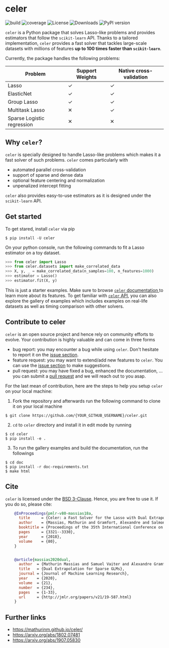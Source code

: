 # celer

![build](https://github.com/mathurinm/celer/workflows/build/badge.svg)
![coverage](https://codecov.io/gh/mathurinm/celer/branch/main/graphs/badge.svg?branch=main)
![License](https://img.shields.io/badge/License-BSD_3--Clause-blue.svg)
![Downloads](https://pepy.tech/badge/celer/month)
![PyPI version](https://badge.fury.io/py/celer.svg)


``celer`` is a Python package that solves Lasso-like problems and provides estimators that follow the ``scikit-learn`` API. Thanks to a tailored implementation, ``celer`` provides a fast solver that tackles large-scale datasets with millions of features **up to 100 times faster than ``scikit-learn``**.

Currently, the package handles the following problems:


| Problem                       | Support Weights | Native cross-validation
| -----------                   | -----------     |----------------
| Lasso                         | ✓               | ✓
| ElasticNet                    | ✓               | ✓
| Group Lasso                   | ✓               | ✓
| Multitask Lasso               | ✕               | ✓
| Sparse Logistic regression    | ✕               | ✕



## Why ``celer``?

``celer`` is specially designed to handle Lasso-like problems which makes it a fast solver of such problems.
``celer`` comes particularly with

- automated parallel cross-validation
- support of sparse and dense data
- optional feature centering and normalization
- unpenalized intercept fitting

``celer`` also provides easy-to-use estimators as it is designed under the ``scikit-learn`` API.



## Get started

To get stared, install ``celer`` via pip

```shell
$ pip install -U celer
```

On your python console,
run the following commands to fit a Lasso estimator on a toy dataset.

```python
>>> from celer import Lasso
>>> from celer.datasets import make_correlated_data
>>> X, y, _ = make_correlated_data(n_samples=100, n_features=1000)
>>> estimator = Lasso()
>>> estimator.fit(X, y)
```

This is just a starter examples.
Make sure to browse [``celer`` documentation ](https://mathurinm.github.io/celer/) to learn more about its features.
To get familiar with [``celer`` API](https://mathurinm.github.io/celer/api.html), you can also explore the gallery of examples
which includes examples on real-life datasets as well as timing comparison with other solvers.



## Contribute to celer

``celer`` is an open source project and hence rely on community efforts to evolve.
Your contribution is highly valuable and can come in three forms

- bug report: you may encounter a bug while using ``celer``. Don't hesitate to report it on the [issue section](https://github.com/mathurinm/celer/issues).
- feature request: you may want to extend/add new features to ``celer``. You can use the [issue section](https://github.com/mathurinm/celer/issues) to make suggestions.
- pull request: you may have fixed a bug, enhanced the documentation, ... you can submit a [pull request](https://github.com/mathurinm/celer/pulls) and we will reach out to you asap.

For the last mean of contribution, here are the steps to help you setup ``celer`` on your local machine:

1. Fork the repository and afterwards run the following command to clone it on your local machine

```shell
$ git clone https://github.com/{YOUR_GITHUB_USERNAME}/celer.git
```

2. ``cd`` to ``celer`` directory and install it in edit mode by running

```shell
$ cd celer
$ pip install -e .
```

3. To run the gallery examples and build the documentation, run the followings

```shell
$ cd doc
$ pip install -r doc-requirements.txt
$ make html
```


## Cite

``celer`` is licensed under the [BSD 3-Clause](https://github.com/mathurinm/celer/blob/main/LICENSE). Hence, you are free to use it.
If you do so, please cite:


```bibtex
    @InProceedings{pmlr-v80-massias18a,
      title     = {Celer: a Fast Solver for the Lasso with Dual Extrapolation},
      author    = {Massias, Mathurin and Gramfort, Alexandre and Salmon, Joseph},
      booktitle = {Proceedings of the 35th International Conference on Machine Learning},
      pages     = {3321--3330},
      year      = {2018},
      volume    = {80},
    }


    @article{massias2020dual,
      author  = {Mathurin Massias and Samuel Vaiter and Alexandre Gramfort and Joseph Salmon},
      title   = {Dual Extrapolation for Sparse GLMs},
      journal = {Journal of Machine Learning Research},
      year    = {2020},
      volume  = {21},
      number  = {234},
      pages   = {1-33},
      url     = {http://jmlr.org/papers/v21/19-587.html}
    }
```


## Further links

- https://mathurinm.github.io/celer/
- https://arxiv.org/abs/1802.07481
- https://arxiv.org/abs/1907.05830